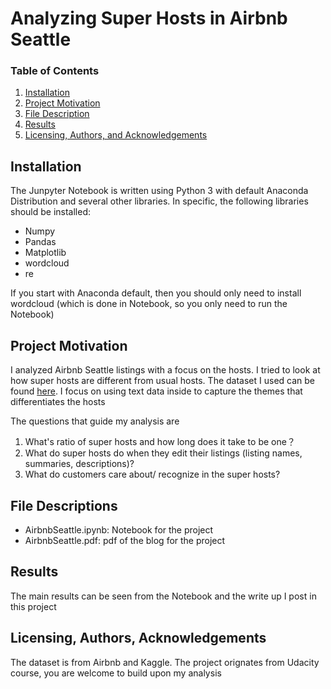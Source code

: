 # Analyzing Super Hosts in Airbnb Seattle
### Table of Contents

1. [Installation](#installation)
2. [Project Motivation](#motivation)
3. [File Description](#files)
4. [Results](#results)
5. [Licensing, Authors, and Acknowledgements](#licensing)

## Installation <a name="installation"></a>

The Junpyter Notebook is written using Python 3 with default Anaconda Distribution and several other libraries. In specific, the following libraries should be installed:
- Numpy
- Pandas
- Matplotlib
- wordcloud
- re  

If you start with Anaconda default, then you should only need to install wordcloud (which is done in Notebook, so you only need to run the Notebook)

## Project Motivation<a name="motivation"></a>

I analyzed Airbnb Seattle listings with a focus on the hosts. I tried to look at how super hosts are different from usual hosts. The dataset I used can be found [here](https://www.kaggle.com/airbnb/seattle). I focus on using text data inside to capture the themes that differentiates the hosts

The questions that guide my analysis are

1. What's ratio of super hosts and how long does it take to be one？
2. What do super hosts do when they edit their listings (listing names, summaries, descriptions)?
3. What do customers care about/ recognize in the super hosts? 

## File Descriptions <a name="files"></a>
- AirbnbSeattle.ipynb: Notebook for the project
- AirbnbSeattle.pdf: pdf of the blog for the project

## Results<a name="results"></a>
The main results can be seen from the Notebook and the write up I post in this project

## Licensing, Authors, Acknowledgements<a name="licensing"></a>
The dataset is from Airbnb and Kaggle. The project orignates from Udacity course, you are welcome to build upon my analysis



